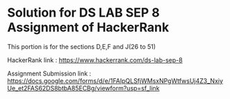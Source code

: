 # Solution for DS LAB SEP 8 Assignment of HackerRank

This portion is for the sections D,E,F and J(26 to 51)

HackerRank link : https://www.hackerrank.com/ds-lab-sep-8

Assignment Submission link : https://docs.google.com/forms/d/e/1FAIpQLSfjWMsxNPgWtfwsUj4Z3_NxiyUe_et2FAS62DS8btbA85ECBg/viewform?usp=sf_link
